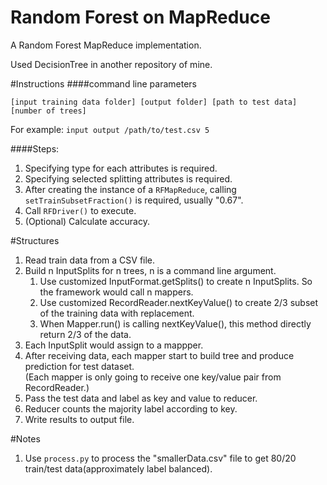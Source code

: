 # Random Forest on MapReduce
A Random Forest MapReduce implementation.

Used DecisionTree in another repository of mine.

#Instructions
####command line parameters

`[input training data folder] [output folder] [path to test data] [number of trees]`

For example:
`input output /path/to/test.csv 5`

####Steps:
1. Specifying type for each attributes is required.
2. Specifying selected splitting attributes is required.
3. After creating the instance of a `RFMapReduce`, calling `setTrainSubsetFraction()` is required, usually "0.67".
4. Call `RFDriver()` to execute.
5. (Optional) Calculate accuracy.

#Structures
1. Read train data from a CSV file.                                                                          
2. Build n InputSplits for n trees, n is a command line argument.                                            
   1. Use customized InputFormat.getSplits() to create n InputSplits. So the framework would call n mappers.
   2. Use customized RecordReader.nextKeyValue() to create 2/3 subset of the training data with replacement.
   3. When Mapper.run() is calling nextKeyValue(), this method directly return 2/3 of the data.                
3. Each InputSplit would assign to a mappper.                                                                
4. After receiving data, each mapper start to build tree and produce prediction for test dataset.            
   (Each mapper is only going to receive one key/value pair from RecordReader.)                              
5. Pass the test data and label as key and value to reducer.                                                 
6. Reducer counts the majority label according to key.                                                       
7. Write results to output file.                                                                             

#Notes
1. Use `process.py` to process the "smallerData.csv" file to get 80/20 train/test data(approximately label balanced).
